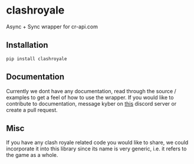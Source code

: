 # clashroyale
Async + Sync wrapper for cr-api.com

## Installation
```
pip install clashroyale
```

## Documentation
Currently we dont have any documentation, read through the source / examples to get a feel of how to use the wrapper. If you would like to contribute to documentation, message kyber on [this](https://discord.gg/nBd7cp6) discord server or create a pull request.

## Misc

If you have any clash royale related code you would like to share, we could incorporate it into this library since its name is very generic, i.e. it refers to the game as a whole.
